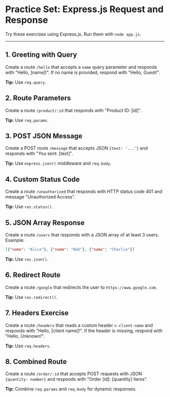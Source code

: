 # Practice Set: Express.js Request and Response

Try these exercises using Express.js. Run them with `node app.js`.

---

## 1. Greeting with Query

Create a route `/hello` that accepts a `name` query parameter and responds with "Hello, [name]!". If no name is provided, respond with "Hello, Guest!".

**Tip:** Use `req.query`.

## 2. Route Parameters

Create a route `/product/:id` that responds with "Product ID: [id]".

**Tip:** Use `req.params`.

## 3. POST JSON Message

Create a POST route `/message` that accepts JSON `{text: '...'}` and responds with "You sent: [text]".

**Tip:** Use `express.json()` middleware and `req.body`.

## 4. Custom Status Code

Create a route `/unauthorized` that responds with HTTP status code 401 and message "Unauthorized Access".

**Tip:** Use `res.status()`.

## 5. JSON Array Response

Create a route `/users` that responds with a JSON array of at least 3 users. Example:

```json
[{"name": "Alice"}, {"name": "Bob"}, {"name": "Charlie"}]
```

**Tip:** Use `res.json()`.

## 6. Redirect Route

Create a route `/google` that redirects the user to `https://www.google.com`.

**Tip:** Use `res.redirect()`.

## 7. Headers Exercise

Create a route `/headers` that reads a custom header `x-client-name` and responds with "Hello, [client name]!". If the header is missing, respond with "Hello, Unknown!".

**Tip:** Use `req.headers`.

## 8. Combined Route

Create a route `/order/:id` that accepts POST requests with JSON `{quantity: number}` and responds with "Order [id]: [quantity] items".

**Tip:** Combine `req.params` and `req.body` for dynamic responses.
